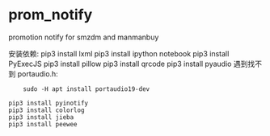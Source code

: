 # prom_notify
promotion notify for smzdm and manmanbuy


安装依赖:
    pip3 install lxml
    pip3 install ipython notebook
    pip3 install PyExecJS
    pip3 install pillow
    pip3 install qrcode
    pip3 install pyaudio
    遇到找不到 portaudio.h:

        sudo -H apt install portaudio19-dev

    pip3 install pyinotify
    pip3 install colorlog
    pip3 install jieba
    pip3 install peewee

